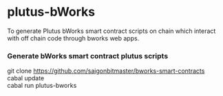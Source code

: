 # plutus-bWorks

To generate Plutus bWorks smart contract scripts on chain which interact with off chain code through bworks web apps.  
### Generate bWorks smart contract  plutus scripts 
git clone https://github.com/saigonbitmaster/bworks-smart-contracts  
cabal update  
cabal run plutus-bworks  